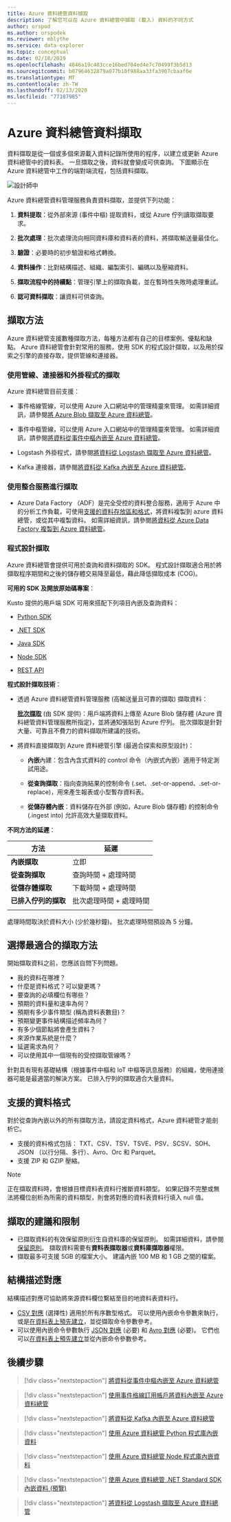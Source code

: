 ```yaml
---
title: Azure 資料總管資料擷取
description: 了解您可以在 Azure 資料總管中擷取 (載入) 資料的不同方式
author: orspod
ms.author: orspodek
ms.reviewer: mblythe
ms.service: data-explorer
ms.topic: conceptual
ms.date: 02/18/2019
ms.openlocfilehash: 4846a19c403cce16bed704ed4e7c70499f3b5d13
ms.sourcegitcommit: b07964632879a077b10f988aa33fa3907cbaaf0e
ms.translationtype: MT
ms.contentlocale: zh-TW
ms.lasthandoff: 02/13/2020
ms.locfileid: "77187985"
---
```

# <a name="azure-data-explorer-data-ingestion"></a>Azure 資料總管資料擷取

資料擷取是從一個或多個來源載入資料記錄所使用的程序，以建立或更新 Azure 資料總管中的資料表。 一旦擷取之後，資料就會變成可供查詢。 下圖顯示在 Azure 資料總管中工作的端對端流程，包括資料擷取。

![設計師中](media/ingest-data-overview/data-flow.png)

Azure 資料總管資料管理服務負責資料擷取，並提供下列功能：

1. **資料提取**：從外部來源 (事件中樞) 提取資料，或從 Azure 佇列讀取擷取要求。

1. **批次處理**：批次處理流向相同資料庫和資料表的資料，將擷取輸送量最佳化。

1. **驗證**：必要時的初步驗證和格式轉換。

1. **資料操作**：比對結構描述、組織、編製索引、編碼以及壓縮資料。

1. **擷取流程中的持續點**：管理引擎上的擷取負載，並在暫時性失敗時處理重試。

1. **認可資料擷取**：讓資料可供查詢。

## <a name="ingestion-methods"></a>擷取方法

Azure 資料總管支援數種擷取方法，每種方法都有自己的目標案例、優點和缺點。 Azure 資料總管會針對常用的服務，使用 SDK 的程式設計擷取，以及用於探索之引擎的直接存取，提供管線和連接器。

### <a name="ingestion-using-pipelines-connectors-and-plugins"></a>使用管線、連接器和外掛程式的擷取

Azure 資料總管目前支援：

* 事件格線管線，可以使用 Azure 入口網站中的管理精靈來管理。 如需詳細資訊，請參閱[將 Azure Blob 擷取至 Azure 資料總管](ingest-data-event-grid.md)。

* 事件中樞管線，可以使用 Azure 入口網站中的管理精靈來管理。 如需詳細資訊，請參閱[將資料從事件中樞內嵌至 Azure 資料總管](ingest-data-event-hub.md)。

* Logstash 外掛程式，請參閱[將資料從 Logstash 擷取至 Azure 資料總管](ingest-data-logstash.md)。

* Kafka 連接器，請參閱[將資料從 Kafka 內嵌至 Azure 資料總管](ingest-data-kafka.md)。

### <a name="ingestion-using-integration-services"></a>使用整合服務進行擷取

* Azure Data Factory （ADF）是完全受控的資料整合服務，適用于 Azure 中的分析工作負載，可使用[支援的資料存放區和格式](/azure/data-factory/copy-activity-overview#supported-data-stores-and-formats)，將資料複製到 azure 資料總管，或從其中複製資料。 如需詳細資訊，請參閱[將資料從 Azure Data Factory 複製到 Azure 資料總管](/azure/data-explorer/data-factory-load-data)。

### <a name="programmatic-ingestion"></a>程式設計擷取

Azure 資料總管會提供可用於查詢和資料擷取的 SDK。 程式設計擷取適合用於將擷取程序期間和之後的儲存體交易降至最低，藉此降低擷取成本 (COG)。

**可用的 SDK 及開放原始碼專案**：

Kusto 提供的用戶端 SDK 可用來搭配下列項目內嵌及查詢資料：

* [Python SDK](/azure/kusto/api/python/kusto-python-client-library)

* [.NET SDK](/azure/kusto/api/netfx/about-the-sdk)

* [Java SDK](/azure/kusto/api/java/kusto-java-client-library)

* [Node SDK](/azure/kusto/api/node/kusto-node-client-library)

* [REST API](/azure/kusto/api/netfx/kusto-ingest-client-rest)

**程式設計擷取技術**：

* 透過 Azure 資料總管資料管理服務 (高輸送量且可靠的擷取) 擷取資料：

    [**批次擷取**](/azure/kusto/api/netfx/kusto-ingest-queued-ingest-sample) (由 SDK 提供)：用戶端將資料上傳至 Azure Blob 儲存體 (Azure 資料總管資料管理服務所指定)，並將通知張貼到 Azure 佇列。 批次擷取是針對大量、可靠且不費力的資料擷取所建議的技術。

* 將資料直接擷取到 Azure 資料總管引擎 (最適合探索和原型設計)：

  * **內嵌**內建：包含內含式資料的 control 命令（內嵌式內嵌）適用于特定測試用途。

  * **從查詢擷取**：指向查詢結果的控制命令 (.set、.set-or-append、.set-or-replace)，用來產生報表或小型暫存資料表。

  * **從儲存體內嵌**：資料儲存在外部 (例如，Azure Blob 儲存體) 的控制命令 (.ingest into) 允許高效大量擷取資料。

**不同方法的延遲**：

| 方法 | 延遲 |
| --- | --- |
| **內嵌擷取** | 立即 |
| **從查詢擷取** | 查詢時間 + 處理時間 |
| **從儲存體擷取** | 下載時間 + 處理時間 |
| **已排入佇列的擷取** | 批次處理時間 + 處理時間 |
| |

處理時間取決於資料大小 (少於幾秒鐘)。 批次處理時間預設為 5 分鐘。

## <a name="choosing-the-most-appropriate-ingestion-method"></a>選擇最適合的擷取方法

開始擷取資料之前，您應該自問下列問題。

* 我的資料在哪裡？ 
* 什麼是資料格式？可以變更嗎？ 
* 要查詢的必填欄位有哪些？ 
* 預期的資料量和速率為何？ 
* 預期有多少事件類型 (稱為資料表數目)？ 
* 預期變更事件結構描述頻率為何？ 
* 有多少個節點將會產生資料？ 
* 來源作業系統是什麼？ 
* 延遲需求為何？ 
* 可以使用其中一個現有的受控擷取管線嗎？ 

針對具有現有基礎結構（根據事件中樞和 IoT 中樞等訊息服務）的組織，使用連接器可能是最適當的解決方案。 已排入佇列的擷取適合大量資料。

## <a name="supported-data-formats"></a>支援的資料格式

對於從查詢內嵌以外的所有擷取方法，請設定資料格式，Azure 資料總管才能剖析它。 
* 支援的資料格式包括： TXT、CSV、TSV、TSVE、PSV、SCSV、SOH、JSON （以行分隔、多行）、Avro、Orc 和 Parquet。 
* 支援 ZIP 和 GZIP 壓縮。

> [!NOTE]
> 正在擷取資料時，會根據目標資料表資料行推斷資料類型。 如果記錄不完整或無法將欄位剖析為所需的資料類型，則會將對應的資料表資料行填入 null 值。

## <a name="ingestion-recommendations-and-limitations"></a>擷取的建議和限制

* 已擷取資料的有效保留原則衍生自資料庫的保留原則。 如需詳細資料，請參閱[保留原則](/azure/kusto/concepts/retentionpolicy)。 擷取資料需要有**資料表擷取器**或**資料庫擷取器**權限。
* 擷取最多可支援 5GB 的檔案大小。 建議內嵌 100 MB 和 1 GB 之間的檔案。

## <a name="schema-mapping"></a>結構描述對應

結構描述對應可協助將來源資料欄位繫結至目的地資料表資料行。

* [CSV 對應](/azure/kusto/management/mappings?branch=master#csv-mapping) (選擇性) 適用於所有序數型格式。 可以使用內嵌命令參數來執行，或是[在資料表上預先建立](/azure/kusto/management/create-ingestion-mapping-command)，並從擷取命令參數參考。
* 可以使用內嵌命令參數執行 [JSON 對應](/azure/kusto/management/mappings?branch=master#json-mapping) (必要) 和 [Avro 對應](/azure/kusto/management/mappings?branch=master#avro-mapping) (必要)。 它們也可以[在資料表上預先建立](/azure/kusto/management/create-ingestion-mapping-command)並從內嵌命令參數參考。

## <a name="next-steps"></a>後續步驟

> [!div class="nextstepaction"]
> [將資料從事件中樞內嵌至 Azure 資料總管](ingest-data-event-hub.md)

> [!div class="nextstepaction"]
> [使用事件格線訂用帳戶將資料內嵌至 Azure 資料總管](ingest-data-event-grid.md)

> [!div class="nextstepaction"]
> [將資料從 Kafka 內嵌至 Azure 資料總管](ingest-data-kafka.md)

> [!div class="nextstepaction"]
> [使用 Azure 資料總管 Python 程式庫內嵌資料](python-ingest-data.md)

> [!div class="nextstepaction"]
> [使用 Azure 資料總管 Node 程式庫內嵌資料](node-ingest-data.md)

> [!div class="nextstepaction"]
> [使用 Azure 資料總管 .NET Standard SDK 內嵌資料 (預覽)](net-standard-ingest-data.md)

> [!div class="nextstepaction"]
> [將資料從 Logstash 擷取至 Azure 資料總管](ingest-data-logstash.md)
